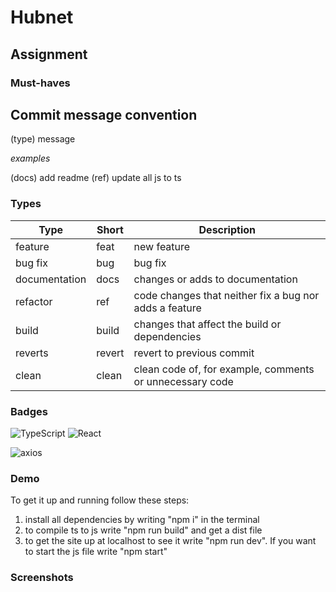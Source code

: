 # Hubnet

## Assignment

### Must-haves

## Commit message convention

(type) message

_examples_

(docs) add readme (ref) update all js to ts

### Types

| Type          | Short  | Description                                              |
| ------------- | ------ | -------------------------------------------------------- |
| feature       | feat   | new feature                                              |
| bug fix       | bug    | bug fix                                                  |
| documentation | docs   | changes or adds to documentation                         |
| refactor      | ref    | code changes that neither fix a bug nor adds a feature   |
| build         | build  | changes that affect the build or dependencies            |
| reverts       | revert | revert to previous commit                                |
| clean         | clean  | clean code of, for example, comments or unnecessary code |

### Badges

![TypeScript](https://img.shields.io/badge/TypeScript-007acc) ![React](https://img.shields.io/badge/React-61DBFB)

![axios](https://img.shields.io/badge/axios-9846A9)

### Demo

To get it up and running follow these steps:

1. install all dependencies by writing "npm i" in the terminal
2. to compile ts to js write "npm run build" and get a dist file
3. to get the site up at localhost to see it write "npm run dev". If you want to start the js file write "npm start"

### Screenshots
